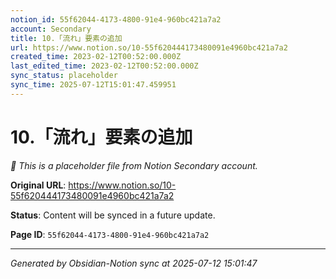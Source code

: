 ```yaml
---
notion_id: 55f62044-4173-4800-91e4-960bc421a7a2
account: Secondary
title: 10.「流れ」要素の追加
url: https://www.notion.so/10-55f620444173480091e4960bc421a7a2
created_time: 2023-02-12T00:52:00.000Z
last_edited_time: 2023-02-12T00:52:00.000Z
sync_status: placeholder
sync_time: 2025-07-12T15:01:47.459951
---
```


# 10.「流れ」要素の追加

*🔄 This is a placeholder file from Notion Secondary account.*

**Original URL**: https://www.notion.so/10-55f620444173480091e4960bc421a7a2

**Status**: Content will be synced in a future update.

**Page ID**: `55f62044-4173-4800-91e4-960bc421a7a2`

---

*Generated by Obsidian-Notion sync at 2025-07-12 15:01:47*
